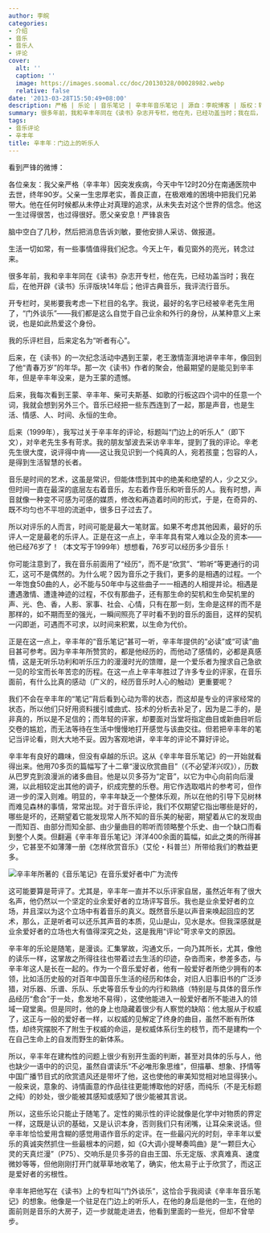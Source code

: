 ```yaml
---
author: 李皖
categories:
- 介绍
- 音乐
- 音乐人
- 评论
cover:
  alt: ''
  caption: ''
  image: https://images.soomal.cc/doc/20130328/00028982.webp
  relative: false
date: '2013-03-28T15:50:49+08:00'
description: 严格 | 乐论 | 音乐笔记 | 辛丰年音乐笔记 | 源自：李皖博客 | 版权：转载 |  平均/总评分：10.00/30
summary: 很多年前，我和辛丰年同在《读书》杂志开专栏，他在先，已经功盖当时；我在后，在他开辟《读书》乐评版块14年后；他评古典音乐，我评流行音乐。开专栏时，吴彬要我考虑一下栏目的名字。我说，最好的名字已经被辛老先生用了，“门外谈乐”――我们都是这么自觉于自己业余和外行的身份，从某种意义上来说……
tags:
- 音乐评论
- 辛丰年
title: 辛丰年：门边上的听乐人
---
```


看到严锋的微博：

各位亲友：我父亲严格（辛丰年）因突发疾病，今天中午12时20分在南通医院中去世，终年90岁。父亲一生忠厚老实，善良正直，在极艰难的困境中把我们兄弟带大。他在任何时候都从未停止对真理的追求，从未失去对这个世界的信念。他这一生过得很苦，也过得很好。愿父亲安息！严锋哀告

脑中空白了几秒，然后把消息告诉刘敏，要他安排人采访、做报道。

生活一切如常，有一些事情值得我们纪念。今天上午，看见窗外的亮光，转念过来。

很多年前，我和辛丰年同在《读书》杂志开专栏，他在先，已经功盖当时；我在后，在他开辟《读书》乐评版块14年后；他评古典音乐，我评流行音乐。

开专栏时，吴彬要我考虑一下栏目的名字。我说，最好的名字已经被辛老先生用了，“门外谈乐”――我们都是这么自觉于自己业余和外行的身份，从某种意义上来说，也是如此热爱这个身份。

我的乐评栏目，后来定名为“听者有心”。

后来，在《读书》的一次纪念活动中遇到王蒙，老王激情澎湃地讲辛丰年，像回到了他“青春万岁”的年华。那一次《读书》作者的聚会，他最期望的是能见到辛丰年，但是辛丰年没来，是为王蒙的遗憾。

后来，我每次看到王蒙、辛丰年、柴可夫斯基、如歌的行板这四个词中的任意一个词，我就会想到另外三个。音乐已经把一些东西连到了一起，那是声音，也是生活、情感、人、时间、永恒的生命。

后来（1999年），我写过关于辛丰年的评论，标题叫“门边上的听乐人”（即下文），对辛老先生多有苛求。我的朋友邹波去采访辛丰年，提到了我的评论。辛老先生很大度，说评得中肯――这让我见识到一个纯真的人，宛若孩童；包容的人，是得到生活智慧的长者。



音乐是时间的艺术，这虽是常识，但能体悟到其中的绝美和绝望的人，少之又少。但时间一直在最深的底层左右着音乐，左右着作音乐和听音乐的人。我有时想，声音就像一种变不可感为可感的媒质，修改和再造着时间的形式，于是，在奇异的、既不均匀也不平坦的流逝中，很多日子过去了。

所以对评乐的人而言，时间可能是最大一笔财富。如果不考虑其他因素，最好的乐评人一定是最老的乐评人。正是在这一点上，辛丰年具有常人难以企及的资本――他已经76岁了！（本文写于1999年）想想看，76岁可以经历多少音乐！

你可能注意到了，我在音乐前面用了“经历”，而不是“欣赏”、“聆听”等更通行的词汇，这可不是偶然的。为什么呢？因为音乐之于我们，更多的是相遇的过程。一个一年饱食50曲的人，必不能与50年中与这些曲子一一相遇的人相提并论。相遇是遭遇激情、遭逢神迹的过程，不仅有那曲子，还有那生命的契机和生命契机里的声、光、色、香，人影、家事、社会、心情，只有在那一刻，生命是这样的而不是那样的，如不期而至的强光，一瞬间照亮了平时看不到的音乐的面目，这样的契机一闪即逝，可遇而不可求，以时间来积累，以生命为代价。

正是在这一点上，辛丰年的“音乐笔记”甚可一听，辛丰年提供的“必读”或“可读”曲目甚可参考。因为辛丰年所赞赏的，都是他经历的，而他动了感情的，必都是真感情，这是无听乐功利和听乐压力的漫漫时光的馈赠，是一个爱乐者为搜求自己急欲一见的珍宝而长年苦恋的历程。在这一点上辛丰年胜过了许多专业的评家，在音乐面前，有什么比真的感动（广义的，经历音乐时人心的触动）更重要呢？

我们不会在辛丰年的“笔记”背后看到心动为零的状态，而这却是专业的评家经常的状态，所以他们只好用资料援引或曲式、技术的分析去补足了，因为是二手的，是非真的，所以是不足信的；而年轻的评家，却要面对当堂将指定曲目或新曲目听后交卷的尴尬，而无法等待在生活中慢慢地打开感觉与该曲交往。但若把辛丰年的笔记当评论看，则大大地不妥。因为客观地讲，辛丰年的评论不算好评论。

辛丰年有良好的趣味，但没有卓越的乐识。这从《辛丰年音乐笔记》的一开始就看得出来。他用70多页的篇幅写了十二章“漫议欣赏曲目”（《不必望洋兴叹》），历数从巴罗克到浪漫派的诸多曲目。他是以贝多芬为“定音”，以它为中心向前向后漫溯，以此相较定出其他的调子，织成完整的乐卷。用它作选取唱片的参考可，但作进一步的深入则难。明显的，辛丰年缺乏一个整体乐观，所以在他的引导下见树林而难见森林的事情，常常出现。对于音乐评论，我们不仅期望它指出哪些是好的，哪些是坏的，还期望着它能发现常人所不知的音乐美的秘密，期望着从它的发现由一而知百、由部分而知全部、由少量曲目的聆听而领略整个乐史、由一个缺口而看到整个人类。但翻遍《辛丰年音乐笔记》洋洋400余面的篇幅，如此之类的所得甚少，它甚至不如薄薄一册《怎样欣赏音乐》（艾伦・科普兰）所带给我们的教益更多。

![辛丰年所著的《音乐笔记》在音乐爱好者中广为流传](https://images.soomal.cc/doc/20130327/00028962.webp)





这可能要算是苛评了。尤其是，辛丰年一直并不以乐评家自居，虽然近年有了很大名声，他仍然以一个坚定的业余爱好者的立场评写音乐。我也是业余爱好者的立场，并且深以为这个立场中有着音乐的真义。既然音乐是以声音来唤起回应的艺术，那么，正是听者可以还乐其声音的本质，见山是山，见水是水。但我深感就是业余爱好者的立场也大有值得深究之处，这是我用“评论”苛求辛文的原因。

辛丰年的乐论是随笔，是漫谈。汇集掌故，沟通文乐，一向乃其所长，尤其，像他的读乐一样，这掌故之所得往往也带着过去生活的印迹，杂沓而来，参差多态，与辛丰年这人是长在一起的。作为一个音乐爱好者，他有一般爱好者所绝少拥有的本领，比如活历史般的对百年中国音乐生活的经历和体会，对旧人旧事旧书的广泛涉猎，对乐器、乐谱、乐队、乐史等音乐专业的内行和熟络（特别是与具体的音乐作品经历“愈合”于一处，愈发地不易得），这使他能进入一般爱好者所不能进入的领域一窥堂奥。但是同时，他的身上也隐藏着很少有人察觉的缺陷：他太服从于权威了，这正与一般的爱好者一样，以权威的见解定了终身的曲目，虽然不断有所体悟，却终究摆脱不了附生于权威的命运，是权威体系衍生的枝节，而不是建构一个在自己生命上的自发而野生的新体系。

所以，辛丰年在建构性的问题上很少有别开生面的判断，甚至对具体的乐与人，他也缺少一语中的的识见，虽然自谓读乐“不必唯形象思维”，但描摹、想象、抒情等中国广播节目式的欣赏遗风还是带坏了他，这也使他的审美知觉相对地显得狭小。一般来说，意象的、诗情画意的作品往往更能博取他的好感，而纯乐（不是无标题之纯）的妙处，很少能被其感知或感知了很少能被其言说。

所以，这些乐论只能止于随笔了。定性的揭示性的评论就像是化学中对物质的界定一样，这既是认识的基础，又是认识本身，否则我们只有闭嘴，让耳朵来说话。但辛丰年恰恰爱用含糊的感觉用语作音乐的定评。在一些最闪光的时刻，辛丰年以爱乐的真诚突然抓住一些最根本的问题，如《G大调小提琴奏鸣曲》是“一颗巨大心灵的天真烂漫”（P75）、交响乐是贝多芬的自由王国、乐无定版、求真难真、速度微妙等等，但他刚刚打开门就草草地收笔了，确实，他太易于止于欣赏了，而这正是爱好者的劣根性。

辛丰年把他写在《读书》上的专栏叫“门外谈乐”，这恰合乎我阅读《辛丰年音乐笔记》的想象。他像是一个驻足在门边上的听乐人，在他的身后是他的一生，在他的面前则是音乐的大房子，迈一步就能走进去，他看到里面的一些光，但却不曾举步。
